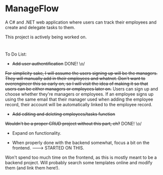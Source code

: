 # ManageFlow
 A C# and .NET web application where users can track their employees and create and delegate tasks to them.

 This project is actively being worked on.
#

To Do List: 
- ~~Add user authentification~~ DONE! \o/

~~For simplicity sake, I will assume the users signing up will be the managers. They will manually add in their employees and whatnot. 
Don't want to overengineer this so early on, so I will visit the idea of making it so that users can be either managers or employees later on.~~
Users can sign up and choose whether they're managers or employees. If an employee signs up using the same email that their manager used when adding the employee record, their account will be automatically linked to the employee record.

- ~~Add editing and deleting employees/tasks function~~

~~Wouldn't be a proper CRUD project without this part, eh?~~ DONE! \o/

- Expand on functionality.

 

- When properly done with the backend somewhat, focus a bit on the frontend. ---> STARTED ON THIS.

Won't spend too much time on the frontend, as this is mostly meant to be a backend project. Will probably search some templates online and modify them (and link them here!).
